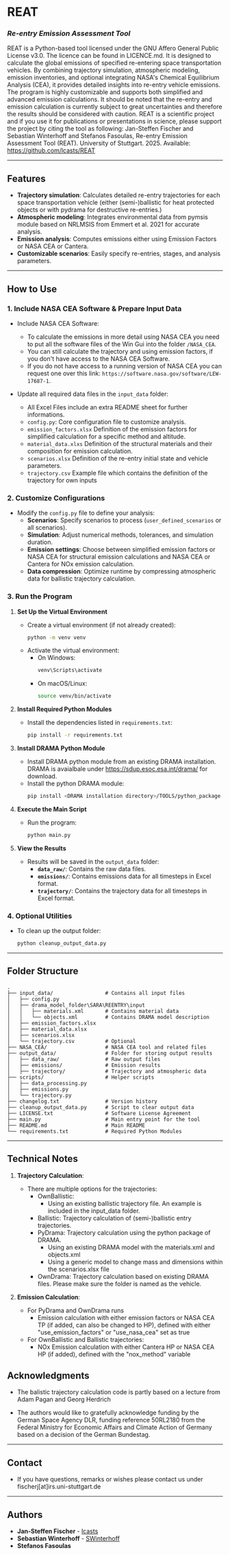 # **REAT**

### _Re-entry Emission Assessment Tool_

REAT is a Python-based tool licensed under the GNU Affero General Public License v3.0. The licence can be found in LICENCE.md. It is designed to calculate the global emissions of specified re-entering space transportation vehicles. By combining trajectory simulation, atmospheric modeling, emission inventories, and optional integrating NASA's Chemical Equilibrium Analysis (CEA), it provides detailed insights into re-entry vehicle emissions. The program is highly customizable and supports both simplified and advanced emission calculations. It should be noted that the re-entry and emission calculation is currently subject to great uncertainties and therefore the results should be considered with caution.
REAT is a scientific project and if you use it for publications or presentations in science, please support the project by citing the tool as following:
Jan-Steffen Fischer and Sebastian Winterhoff and Stefanos Fasoulas, Re-entry Emission Assessment Tool (REAT). University of Stuttgart. 2025. Available: https://github.com/lcasts/REAT

---

## **Features**

- **Trajectory simulation**: Calculates detailed re-entry trajectories for each space transportation vehicle (either (semi-)ballistic for heat protected objects or with pydrama for destructive re-entries.)
- **Atmospheric modeling**: Integrates environmental data from pymsis module based on NRLMSIS from Emmert et al. 2021 for accurate analysis.
- **Emission analysis**: Computes emissions either using Emission Factors or NASA CEA or Cantera.
- **Customizable scenarios**: Easily specify re-entries, stages, and analysis parameters.

---

## **How to Use**

### 1. **Include NASA CEA Software & Prepare Input Data**

- Include NASA CEA Software:

  - To calculate the emissions in more detail using NASA CEA you need to put all the software files of the Win Gui into the folder `/NASA_CEA`.
  - You can still calculate the trajectory and using emission factors, if you don't have access to the NASA CEA Software.
  - If you do not have access to a running version of NASA CEA you can request one over this link: `https://software.nasa.gov/software/LEW-17687-1`.

- Update all required data files in the `input_data` folder:

  - All Excel Files include an extra README sheet for further informations.
  - `config.py`: Core configuration file to customize analysis.
  - `emission_factors.xlsx` Definition of the emission factors for simplified calculation for a specific method and altitude.
  - `material_data.xlxs` Definition of the structural materials and their composition for emission calculation.
  - `scenarios.xlsx` Definition of the re-entry initial state and vehicle parameters.
  - `trajectory.csv` Example file which contains the definition of the trajectory for own inputs 

### 2. **Customize Configurations**

- Modify the `config.py` file to define your analysis:
  - **Scenarios**: Specify scenarios to process (`user_defined_scenarios` or all scenarios).
  - **Simulation**: Adjust numerical methods, tolerances, and simulation duration.
  - **Emission settings**: Choose between simplified emission factors or NASA CEA for structural emission calculations and NASA CEA or Cantera for NOx emission calculation.
  - **Data compression**: Optimize runtime by compressing atmospheric data for ballistic trajectory calculation.

### 3. **Run the Program**

1. **Set Up the Virtual Environment**

   - Create a virtual environment (if not already created):
     ```bash
     python -m venv venv
     ```
   - Activate the virtual environment:
     - On Windows:
       ```bash
       venv\Scripts\activate
       ```
     - On macOS/Linux:
       ```bash
       source venv/bin/activate
       ```

2. **Install Required Python Modules**

   - Install the dependencies listed in `requirements.txt`:
     ```bash
     pip install -r requirements.txt
     ```

3. **Install DRAMA Python Module**

   - Install DRAMA python module from an existing DRAMA installation. DRAMA is avaialbale under https://sdup.esoc.esa.int/drama/ for download.
   - Install the python DRAMA module:
     ```bash
     pip install <DRAMA installation directory>/TOOLS/python_package
     ```

4. **Execute the Main Script**

   - Run the program:
     ```bash
     python main.py
     ```

5. **View the Results**
   - Results will be saved in the `output_data` folder:
     - **`data_raw/`**: Contains the raw data files.
     - **`emissions/`**: Contains emissions data for all timesteps in Excel format.
     - **`trajectory/`**: Contains the trajectory data for all timesteps in Excel format.

### 4. **Optional Utilities**

- To clean up the output folder:
  ```bash
  python cleanup_output_data.py
  ```

---

## **Folder Structure**

```
.
├── input_data/                 # Contains all input files
│   ├── config.py
│   ├── drama_model_folder\SARA\REENTRY\input
│   │   ├── materials.xml       # Contains material data
│   │   └── objects.xml         # Contains DRAMA model description
│   ├── emission_factors.xlsx
│   ├── material_data.xlsx
│   ├── scenarios.xlsx
│   └── trajectory.csv          # Optional
├── NASA_CEA/                   # NASA CEA tool and related files
├── output_data/                # Folder for storing output results
│   ├── data_raw/               # Raw output files
│   ├── emissions/              # Emission results
│   ├── trajectory/             # Trajectory and atmospheric data
├── scripts/                    # Helper scripts
│   ├── data_processing.py
│   ├── emissions.py
│   └── trajectory.py
├── changelog.txt               # Version history
├── cleanup_output_data.py      # Script to clear output data
├── LICENSE.txt                 # Software License Agreement
├── main.py                     # Main entry point for the tool
├── README.md                   # Main README
└── requirements.txt            # Required Python Modules
```

---

## **Technical Notes**

1. **Trajectory Calculation**:

   - There are multiple options for the trajectories:
      - OwnBallistic: 
         - Using an existing ballistic trajectory file. An example is included in the input_data folder.
      - Ballistic: Trajectory calculation of (semi-)ballistic entry trajectories.
      - PyDrama: Trajectory calculation using the python package of DRAMA.
         - Using an existing DRAMA model with the materials.xml and objects.xml
         - Using a generic model to change mass and dimensions within the scenarios.xlsx file
      - OwnDrama: Trajectory calculation based on existing DRAMA files. Please make sure the folder is named as the vehicle.

2. **Emission Calculation**:
   - For PyDrama and OwnDrama runs
      - Emission calculation with either emission factors or NASA CEA TP (if added, can also be changed to HP), defined with either "use_emission_factors" or "use_nasa_cea" set as true
   - For OwnBallistic and Ballistic trajectories:
      - NOx Emission calculation with either Cantera HP or NASA CEA HP (if added), defined with the "nox_method" variable

## **Acknowledgments**

- The balistic trajectory calculation code is partly based on a lecture from Adam Pagan and Georg Herdrich

- The authors would like to gratefully acknowledge funding by the German Space Agency DLR, funding reference 50RL2180 from the Federal Ministry for Economic Affairs and Climate Action of Germany based on a decision of the German Bundestag.

---

## **Contact**
- If you have questions, remarks or wishes please contact us under fischerj[at]irs.uni-stuttgart.de

---

## Authors

- **Jan-Steffen Fischer** - [lcasts](https://github.com/lcasts)
- **Sebastian Winterhoff** - [SWinterhoff](https://github.com/SWinterhoff)
- **Stefanos Fasoulas**